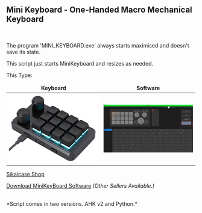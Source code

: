 Mini Keyboard - One-Handed Macro Mechanical Keyboard
---

<br>

The program 'MINI_KEYBOARD.exe' always starts maximised and doesn't save its state.

This script just starts MiniKeyboard and resizes as needed.

This Type:

<style>
table {
    border-collapse: collapse;
    margin-left: auto; 
    margin-right: auto;
}
table, th, td {
   border: none;
}
</style>


| Keyboard | Software |
|:--------:|:--------:|
| ![MiniKeyboard](.images/MiniKeyBoard.png)  | ![MiniKeyboard Software](.images/MiniKeyBoard_Software.jpg)  |






[Sikaicase Shop](https://sikaicase.com/products/one-handed-macro-mechanical-keyboard-12-keys-gaming-keyboard-fully-programmable-for-knobs-and-keys-osu-keypad-hotswap-keypad-with-rgb-for-game-editing-ps-12-keys-2-4g-3-layer-black-1?_pos=4&_sid=65ce219e3&_ss=r)


[Download MiniKeyBoard Software](https://sikaicase.com/blogs/support/setting-for-software) *(Other Sellers Available.)*

<br>
*Script comes in two versions. AHK v2 and Python.*

